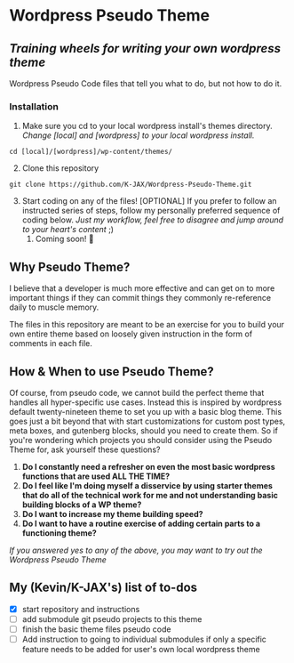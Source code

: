 # Wordpress Pseudo Theme
## _Training wheels for writing your own wordpress theme_
Wordpress Pseudo Code files that tell you what to do, but not how to do it.


### Installation
1. Make sure you cd to your local wordpress install's themes directory.
_Change [local] and [wordpress] to your local wordpress install._
```
cd [local]/[wordpress]/wp-content/themes/
```
2. Clone this repository
```
git clone https://github.com/K-JAX/Wordpress-Pseudo-Theme.git
```
3. Start coding on any of the files! 
[OPTIONAL] If you prefer to follow an instructed series of steps, follow my personally preferred sequence of coding below. _Just my workflow, feel free to disagree and jump around to your heart's content_ ;)
    1. Coming soon! 💩


## Why Pseudo Theme?
I believe that a developer is much more effective and can get on to more important things if they can commit things they commonly re-reference daily to muscle memory.

The files in this repository are meant to be an exercise for you to build your own entire theme based on loosely given instruction in the form of comments in each file.

## How & When to use Pseudo Theme?
Of course, from pseudo code, we cannot build the perfect theme that handles all hyper-specific use cases. Instead this is inspired by wordpress default twenty-nineteen theme to set you up with a basic blog theme. This goes just a bit beyond that with start customizations for custom post types, meta boxes, and gutenberg blocks, should you need to create them.
So if you're wondering which projects you should consider using the Pseudo Theme for, ask yourself these questions?
1. **Do I constantly need a refresher on even the most basic wordpress functions that are used ALL THE TIME?**
1. **Do I feel like I'm doing myself a disservice by using starter themes that do all of the technical work for me and not understanding basic building blocks of a WP theme?**
1. **Do I want to increase my theme building speed?**
1. **Do I want to have a routine exercise of adding certain parts to a functioning theme?**

_If you answered yes to any of the above, you may want to try out the Wordpress Pseudo Theme_

## My (Kevin/K-JAX's) list of to-dos
- [x] start repository and instructions
- [ ] add submodule git pseudo projects to this theme
- [ ] finish the basic theme files pseudo code
- [ ] Add instruction to going to individual submodules if only a specific feature needs to be added for user's own local wordpress theme
